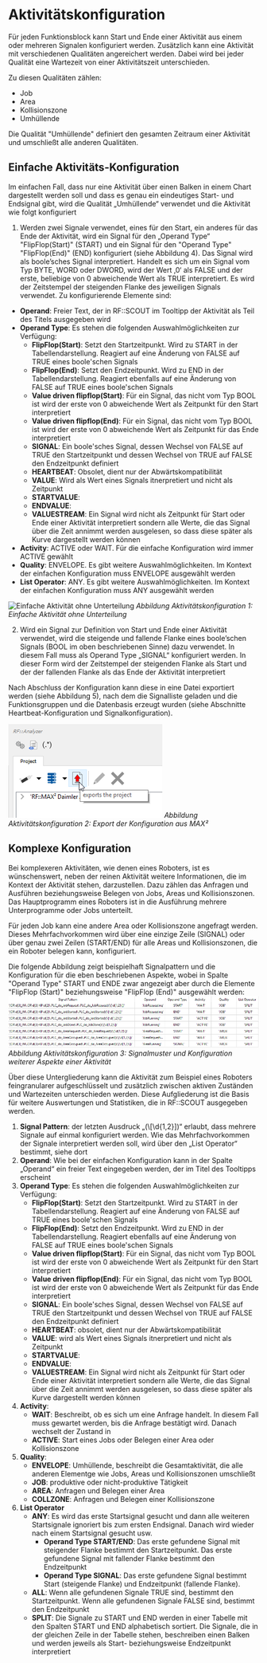 # Aktivitätskonfiguration
Für jeden Funktionsblock kann Start und Ende einer Aktivität aus einem oder mehreren Signalen konfiguriert werden. Zusätzlich kann eine Aktivität mit verschiedenen Qualitäten angereichert werden. Dabei wird bei jeder Qualität eine Wartezeit von einer Aktivitätszeit unterschieden.

Zu diesen Qualitäten zählen:

- Job
- Area
- Kollisionszone
- Umhüllende

Die Qualität "Umhüllende" definiert den gesamten Zeitraum einer Aktivität und umschließt alle anderen Qualitäten.

## Einfache Aktivitäts-Konfiguration
Im einfachen Fall, dass nur eine Aktivität über einen Balken in einem Chart dargestellt werden soll und dass es genau ein eindeutiges Start- und Endsignal gibt, wird die Qualität „Umhüllende“ verwendet und die Aktivität wie folgt konfiguriert

1. Werden zwei Signale verwendet, eines für den Start, ein anderes für das Ende der Aktivität, wird ein Signal für den „Operand Type“ "FlipFlop(Start)" (START) und ein Signal für den "Operand Type" "FlipFlop(End)" (END) konfiguriert (siehe Abbildung 4). Das Signal wird als boole’sches Signal interpretiert. Handelt es sich um ein Signal vom Typ BYTE, WORD oder DWORD, wird der Wert ‚0‘ als FALSE und der erste, beliebige von 0 abweichende Wert als TRUE interpretiert. Es wird der Zeitstempel der steigenden Flanke des jeweiligen Signals verwendet. Zu konfigurierende Elemente sind:
- **Operand**:
Freier Text, der in RF::SCOUT im Tooltipp der Aktivität als Teil des Titels ausgegeben wird
- **Operand Type**:
Es stehen die folgenden Auswahlmöglichkeiten zur Verfügung:
   - **FlipFlop(Start)**:
   Setzt den Startzeitpunkt. Wird zu START in der Tabellendarstellung. Reagiert auf eine Änderung von FALSE auf TRUE eines boole'schen Signals
   - **FlipFlop(End)**:
   Setzt den Endzeitpunkt. Wird zu END in der Tabellendarstellung. Reagiert ebenfalls auf eine Änderung von FALSE auf TRUE eines boole'schen Signals
   - **Value driven flipflop(Start)**:
   Für ein Signal, das nicht vom Typ BOOL ist wird der erste von 0 abweichende Wert als Zeitpunkt für den Start interpretiert
   - **Value driven flipflop(End)**:
   Für ein Signal, das nicht vom Typ BOOL ist wird der erste von 0 abweichende Wert als Zeitpunkt für das Ende interpretiert
   - **SIGNAL**:
   Ein boole'sches Signal, dessen Wechsel von FALSE auf TRUE den Startzeitpunkt und dessen Wechsel von TRUE auf FALSE den Endzeitpunkt definiert
   - **HEARTBEAT**:
   Obsolet, dient nur der Abwärtskompatibilität
   - **VALUE**:
   Wird als Wert eines Signals itnerpretiert und nicht als Zeitpunkt
   - **STARTVALUE**:
   - **ENDVALUE**:
   - **VALUESTREAM**:
   Ein Signal wird nicht als Zeitpunkt für Start oder Ende einer Aktivität interpretiert sondern alle Werte, die das Signal über die Zeit annimmt werden ausgelesen, so dass diese später als Kurve dargestellt werden können
- **Activity**:
ACTIVE oder WAIT. Für die einfache Konfiguration wird immer ACTIVE gewählt
- **Quality**:
ENVELOPE. Es gibt weitere Auswahlmöglichkeiten. Im Kontext der einfachen Konfiguration muss ENVELOPE ausgewählt werden
- **List Operator**:
ANY. Es gibt weitere Auswahlmöglichkeiten. Im Kontext der einfachen Konfiguration muss ANY ausgewählt werden

![Einfache Aktivität ohne Unterteilung](Bilder/AktivitätskonfigurationEinfach.png)
_Abbildung Aktivitätskonfiguration 1: Einfache Aktivität ohne Unterteilung_

2. Wird ein Signal zur Definition von Start und Ende einer Aktivität verwendet, wird die steigende und fallende Flanke eines boole’schen Signals (BOOL im oben beschriebenen Sinne) dazu verwendet. In diesem Fall muss als Operand Type „SIGNAL“ konfiguriert werden. In dieser Form wird der Zeitstempel der steigenden Flanke als Start und der der fallenden Flanke als das Ende der Aktivität interpretiert

Nach Abschluss der Konfiguration kann diese in eine Datei exportiert werden (siehe Abbildung 5), nach dem die Signalliste geladen und die Funktionsgruppen und die Datenbasis erzeugt wurden (siehe Abschnitte Heartbeat-Konfiguration und Signalkonfiguration).

![Export Konfigurattion aus MAX²](Bilder/MAX2_ExportConfig.png)
_Abbildung Aktivitätskonfiguration 2: Export der Konfiguration aus MAX²_

## Komplexe Konfiguration
Bei komplexeren Aktivitäten, wie denen eines Roboters, ist es wünschenswert, neben der reinen Aktivität weitere Informationen, die im Kontext der Aktivität stehen, darzustellen. Dazu zählen das Anfragen und Ausführen beziehungsweise Belegen von Jobs, Areas und Kollisionszonen. Das Hauptprogramm eines Roboters ist in die Ausführung mehrere Unterprogramme oder Jobs unterteilt.

Für jeden Job kann eine andere Area oder Kollisionszone angefragt werden. Dieses Mehrfachvorkommen wird über eine einzige Zeile (SIGNAL) oder über genau zwei Zeilen (START/END) für alle Areas und Kollisionszonen, die ein Roboter belegen kann, konfiguriert.

Die folgende Abbildung zeigt beispielhaft Signalpattern und die Konfiguration für die eben beschriebenen Aspekte, wobei in Spalte "Operand Type" START und ENDE zwar angezeigt aber durch die Elemente "FlipFlop (Start)" beziehungsweise "FlipFlop (End)" ausgewählt werden:
![Signalmuster und Konfiguration weiterer Aspekte einer Aktivität](Bilder/AktivitätskonfigurationQualitäten.png)
_Abbildung Aktivitätskonfiguration 3: Signalmuster und Konfiguration weiterer Aspekte einer Aktivität_

Über diese Untergliederung kann die Aktivität zum Beispiel eines Roboters feingranularer aufgeschlüsselt und zusätzlich zwischen aktiven Zuständen und Wartezeiten unterschieden werden. Diese Aufgliederung ist die Basis für weitere Auswertungen und Statistiken, die in RF::SCOUT ausgegeben werden.
1. **Signal Pattern**: der letzten Ausdruck „(\\[\d{1,2}\])“ erlaubt, dass mehrere Signale auf einmal konfiguriert werden. Wie das Mehrfachvorkommen der Signale interpretiert werden soll, wird über den „List Operator“ bestimmt, siehe dort
1. **Operand**: Wie bei der einfachen Konfiguration kann in der Spalte „Operand“ ein freier Text eingegeben werden, der im Titel des Tooltipps erscheint
1. **Operand Type**: Es stehen die folgenden Auswahlmöglichkeiten zur Verfügung:
   - **FlipFlop(Start)**: Setzt den Startzeitpunkt. Wird zu START in der Tabellendarstellung. Reagiert auf eine Änderung von FALSE auf TRUE eines boole'schen Signals
   - **FlipFlop(End)**: Setzt den Endzeitpunkt. Wird zu END in der Tabellendarstellung. Reagiert ebenfalls auf eine Änderung von FALSE auf TRUE eines boole'schen Signals
   - **Value driven flipflop(Start)**: Für ein Signal, das nicht vom Typ BOOL ist wird der erste von 0 abweichende Wert als Zeitpunkt für den Start interpretiert
   - **Value driven flipflop(End)**: Für ein Signal, das nicht vom Typ BOOL ist wird der erste von 0 abweichende Wert als Zeitpunkt für das Ende interpretiert
   - **SIGNAL**: Ein boole'sches Signal, dessen Wechsel von FALSE auf TRUE den Startzeitpunkt und dessen Wechsel von TRUE auf FALSE den Endzeitpunkt definiert
   - **HEARTBEAT**: obsolet, dient nur der Abwärtskompatibilität
   - **VALUE**: wird als Wert eines Signals itnerpretiert und nicht als Zeitpunkt
   - **STARTVALUE**:
   - **ENDVALUE**:
   - **VALUESTREAM**: Ein Signal wird nicht als Zeitpunkt für Start oder Ende einer Aktivität interpretiert sondern alle Werte, die das Signal über die Zeit annimmt werden ausgelesen, so dass diese später als Kurve dargestellt werden können
1. **Activity**:
   - **WAIT**: Beschreibt, ob es sich um eine Anfrage handelt. In diesem Fall muss gewartet werden, bis die Anfrage bestätigt wird. Danach wechselt der Zustand in
   - **ACTIVE**: Start eines Jobs oder Belegen einer Area oder Kollisionszone
1. **Quality**:
   - **ENVELOPE**: Umhüllende, beschreibt die Gesamtaktivität, die alle anderen Elementge wie Jobs, Areas und Kollisionszonen umschließt
   - **JOB**: produktive oder nicht-produktive Tätigkeit
   - **AREA**: Anfragen und Belegen einer Area
   - **COLLZONE**: Anfragen und Belegen einer Kollisionszone
1. **List Operator**
   - **ANY**: Es wird das erste Startsignal gesucht und dann alle weiteren Startsignale ignoriert bis zum ersten Endsignal. Danach wird wieder nach einem Startsignal gesucht usw.
      - **Operand Type START/END**: Das erste gefundene Signal mit steigender Flanke bestimmt den Startzeitpunkt. Das erste gefundene Signal mit fallender Flanke bestimmt den Endzeitpunkt
      - **Operand Type SIGNAL**: Das erste gefundene Signal bestimmt Start (steigende Flanke) und Endzeitpunkt (fallende Flanke).
   - **ALL**: Wenn alle gefundenen Signale TRUE sind, bestimmt den Startzeitpunkt. Wenn alle gefundenen Signale FALSE sind, bestimmt den Endzeitpunkt
   - **SPLIT**: Die Signale zu START und END werden in einer Tabelle mit den Spalten START und END alphabetisch sortiert. Die Signale, die in der gleichen Zeile in der Tabelle stehen, beschreiben einen Balken und werden jeweils als Start- beziehungsweise Endzeitpunkt interpretiert
